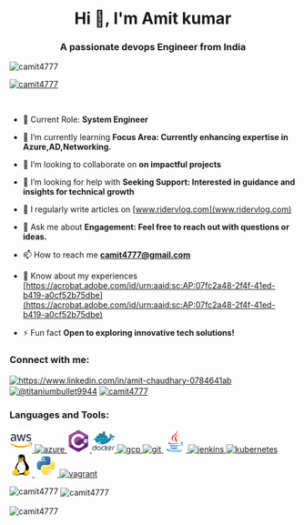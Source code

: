 <h1 align="center">Hi 👋, I'm Amit kumar</h1>
<h3 align="center">A passionate devops Engineer from India</h3>

<p align="left"> <img src="https://komarev.com/ghpvc/?username=camit4777&label=Profile%20views&color=0e75b6&style=flat" alt="camit4777" /> </p>

<p align="left"> <a href="https://github.com/ryo-ma/github-profile-trophy"><img src="https://github-profile-trophy.vercel.app/?username=camit4777" alt="camit4777" /></a> </p>

<p align="left"> <a href="https://twitter.com/" target="blank"><img src="https://img.shields.io/twitter/follow/?logo=twitter&style=for-the-badge" alt="" /></a> </p>

- 🔭 Current Role: **System Engineer**

- 🌱 I’m currently learning **Focus Area: Currently enhancing expertise in Azure,AD,Networking.**

- 👯 I’m looking to collaborate on **on impactful projects**

- 🤝 I’m looking for help with **Seeking Support: Interested in guidance and insights for technical growth**

- 📝 I regularly write articles on [www.ridervlog.com](www.ridervlog.com)

- 💬 Ask me about **Engagement: Feel free to reach out with questions or ideas.**

- 📫 How to reach me **camit4777@gmail.com**

- 📄 Know about my experiences [https://acrobat.adobe.com/id/urn:aaid:sc:AP:07fc2a48-2f4f-41ed-b419-a0cf52b75dbe](https://acrobat.adobe.com/id/urn:aaid:sc:AP:07fc2a48-2f4f-41ed-b419-a0cf52b75dbe)

- ⚡ Fun fact **Open to exploring innovative tech solutions!**

<h3 align="left">Connect with me:</h3>
<p align="left">
<a href="https://linkedin.com/in/https://www.linkedin.com/in/amit-chaudhary-0784641ab" target="blank"><img align="center" src="https://raw.githubusercontent.com/rahuldkjain/github-profile-readme-generator/master/src/images/icons/Social/linked-in-alt.svg" alt="https://www.linkedin.com/in/amit-chaudhary-0784641ab" height="30" width="40" /></a>
<a href="https://www.youtube.com/c/@titaniumbullet9944" target="blank"><img align="center" src="https://raw.githubusercontent.com/rahuldkjain/github-profile-readme-generator/master/src/images/icons/Social/youtube.svg" alt="@titaniumbullet9944" height="30" width="40" /></a>
<a href="https://www.hackerrank.com/camit4777" target="blank"><img align="center" src="https://raw.githubusercontent.com/rahuldkjain/github-profile-readme-generator/master/src/images/icons/Social/hackerrank.svg" alt="camit4777" height="30" width="40" /></a>
</p>

<h3 align="left">Languages and Tools:</h3>
<p align="left"> <a href="https://aws.amazon.com" target="_blank" rel="noreferrer"> <img src="https://raw.githubusercontent.com/devicons/devicon/master/icons/amazonwebservices/amazonwebservices-original-wordmark.svg" alt="aws" width="40" height="40"/> </a> <a href="https://azure.microsoft.com/en-in/" target="_blank" rel="noreferrer"> <img src="https://www.vectorlogo.zone/logos/microsoft_azure/microsoft_azure-icon.svg" alt="azure" width="40" height="40"/> </a> <a href="https://www.w3schools.com/cs/" target="_blank" rel="noreferrer"> <img src="https://raw.githubusercontent.com/devicons/devicon/master/icons/csharp/csharp-original.svg" alt="csharp" width="40" height="40"/> </a> <a href="https://www.docker.com/" target="_blank" rel="noreferrer"> <img src="https://raw.githubusercontent.com/devicons/devicon/master/icons/docker/docker-original-wordmark.svg" alt="docker" width="40" height="40"/> </a> <a href="https://cloud.google.com" target="_blank" rel="noreferrer"> <img src="https://www.vectorlogo.zone/logos/google_cloud/google_cloud-icon.svg" alt="gcp" width="40" height="40"/> </a> <a href="https://git-scm.com/" target="_blank" rel="noreferrer"> <img src="https://www.vectorlogo.zone/logos/git-scm/git-scm-icon.svg" alt="git" width="40" height="40"/> </a> <a href="https://www.java.com" target="_blank" rel="noreferrer"> <img src="https://raw.githubusercontent.com/devicons/devicon/master/icons/java/java-original.svg" alt="java" width="40" height="40"/> </a> <a href="https://www.jenkins.io" target="_blank" rel="noreferrer"> <img src="https://www.vectorlogo.zone/logos/jenkins/jenkins-icon.svg" alt="jenkins" width="40" height="40"/> </a> <a href="https://kubernetes.io" target="_blank" rel="noreferrer"> <img src="https://www.vectorlogo.zone/logos/kubernetes/kubernetes-icon.svg" alt="kubernetes" width="40" height="40"/> </a> <a href="https://www.linux.org/" target="_blank" rel="noreferrer"> <img src="https://raw.githubusercontent.com/devicons/devicon/master/icons/linux/linux-original.svg" alt="linux" width="40" height="40"/> </a> <a href="https://www.python.org" target="_blank" rel="noreferrer"> <img src="https://raw.githubusercontent.com/devicons/devicon/master/icons/python/python-original.svg" alt="python" width="40" height="40"/> </a> <a href="https://www.vagrantup.com/" target="_blank" rel="noreferrer"> <img src="https://www.vectorlogo.zone/logos/vagrantup/vagrantup-icon.svg" alt="vagrant" width="40" height="40"/> </a> </p>

<p><img align="left" src="https://github-readme-stats.vercel.app/api/top-langs?username=camit4777&show_icons=true&locale=en&layout=compact" alt="camit4777" /></p>

<p>&nbsp;<img align="center" src="https://github-readme-stats.vercel.app/api?username=camit4777&show_icons=true&locale=en" alt="camit4777" /></p>

<p><img align="center" src="https://github-readme-streak-stats.herokuapp.com/?user=camit4777&" alt="camit4777" /></p>
